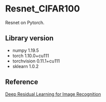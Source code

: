 # Resnet_CIFAR100

Resnet on Pytorch.

## Library version

- numpy 1.19.5
- torch 1.10.0+cu111
- torchvision 0.11.1+cu111
- sklearn 1.0.2

## Reference
[Deep Residual Learning for Image Recognition](https://arxiv.org/abs/1512.03385)
